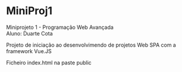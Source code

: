 # MiniProj1
Miniprojeto 1 - Programação Web Avançada  
Aluno: Duarte Cota

Projeto de iniciação ao desenvolvimendo de projetos Web SPA com a framework Vue.JS

Ficheiro index.html na paste public


